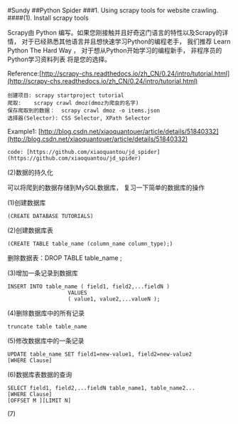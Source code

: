 #Sundy
##Python Spider
###1. Using scrapy tools for website crawling.
####(1). Install scrapy tools

Scrapy由 Python 编写。如果您刚接触并且好奇这门语言的特性以及Scrapy的详情， 对于已经熟悉其他语言并且想快速学习Python的编程老手， 我们推荐 Learn Python The Hard Way ， 对于想从Python开始学习的编程新手， 非程序员的Python学习资料列表 将是您的选择。

Reference:[http://scrapy-chs.readthedocs.io/zh_CN/0.24/intro/tutorial.html](http://scrapy-chs.readthedocs.io/zh_CN/0.24/intro/tutorial.html)

	创建项目: scrapy startproject tutorial
	爬取:    scrapy crawl dmoz(dmoz为爬虫的名字)	
	保存爬取到的数据：  scrapy crawl dmoz -o items.json
	选择器(Selector): CSS Selector, XPath Selector


Example1: [http://blog.csdn.net/xiaoquantouer/article/details/51840332](http://blog.csdn.net/xiaoquantouer/article/details/51840332)

	code: [https://github.com/xiaoquantou/jd_spider](https://github.com/xiaoquantou/jd_spider)

(2)数据的持久化

可以将爬到的数据存储到MySQL数据库， 复习一下简单的数据库的操作

  (1)创建数据库 

	(CREATE DATABASE TUTORIALS)

  (2)创建数据库表 

	(CREATE TABLE table_name (column_name column_type);)

   删除数据表：DROP TABLE table_name ;

  (3)增加一条记录到数据库 

	INSERT INTO table_name ( field1, field2,...fieldN )
                       VALUES
                       ( value1, value2,...valueN );

  (4)删除数据库中的所有记录

    truncate table table_name

  (5)修改数据库中的一条记录

    UPDATE table_name SET field1=new-value1, field2=new-value2
	[WHERE Clause]

  (6)数据库表数据的查询

    SELECT field1, field2,...fieldN table_name1, table_name2...
	[WHERE Clause]
	[OFFSET M ][LIMIT N]

  (7)